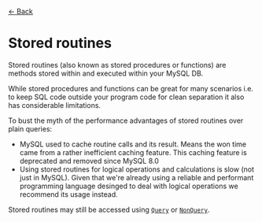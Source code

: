 [<- Back](../README.md)

# Stored routines
Stored routines (also known as stored procedures or functions) are methods stored within and executed within your MySQL DB.

While stored procedures and functions can be great for many scenarios i.e. to keep SQL code 
outside your program code for clean separation it also has considerable limitations.

To bust the myth of the performance advantages of stored routines over plain queries:
- MySQL used to cache routine calls and its result. Means the won time came from a rather inefficient caching feature. This caching feature is deprecated and removed since MySQL 8.0
- Using stored routines for logical operations and calculations is slow (not just in MySQL). Given that we're already using a reliable and performant programming language desinged to deal with logical operations we recommend its usage instead.

Stored routines may still be accessed using [`Query`](./data-query.md#custom-queries) or [`NonQuery`](./data-query.md#custom-queries).
